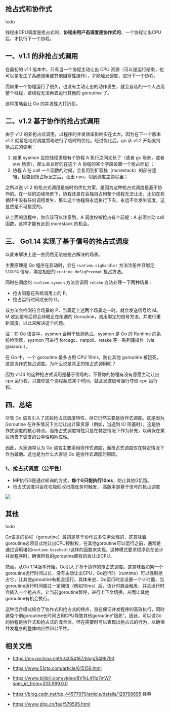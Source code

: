 ## 抢占式和协作式

todo

线程由CPU调度是抢占式的，**协程由用户态调度是协作式的**，一个协程让出CPU后，才执行下一个协程。

## 一、v1.1 的非抢占式调用

在最初的 v1.1 版本中，只有当一个协程主动让出 CPU 资源（可以是运行结束，也可以是发生了系统调用或其他阻塞性操作），才能触发调度，进行下一个协程。

而如果一个协程运行了很久，也没有主动让出的动作发生，就会自私的一个人占用整个线程，该线程无法再去运行其他的 goroutine 了。

这种策略会让 Go 的并发性大打折扣。

## 二、v1.2 基于协作的抢占式调用

由于 v1.1 的非抢占式调用，以程序的并发效率影响实在太大。因为在下一个版本 v1.2 就紧急地对调度策略进行了临时的优化。经过优化后，go 从 v1.2 开始支持抢占式的调用：

1. 如果 sysmon 监控线程发现有个协程 A 执行之间太长了（或者 gc 场景，或者 stw 场景），那么会友好的在这个 A 协程的某个字段设置一个抢占标记 ；
2. 协程 A 在 call 一个函数的时候，会复用到扩容栈（morestack）的部分逻辑，检查到抢占标记之后，让出 cpu，切到调度主协程里；

之所以说 v1.2 的抢占式调用是临时的优化方案，是因为这种抢占式调度是基于协作的。在一些的边缘场景下，协程还是在会独自占用整个线程无法让出。比如在死循环中没有任何调用发生，那么这个协程将永远执行下去，永远不会发生调度，这显然是不可接受的。

从上面的流程中，你应该可以注意到，A 调度权被抢占有个前提：A 必须主动 call 函数，这样才能有走到 morestack 的机会。

## 三、 Go1.14 实现了基于信号的抢占式调度

以此来解决上述一些仍然无法被抢占解决的场景。

主要原理是 Go 程序在启动时，会在 `runtime.sighandler` 方法注册并且绑定 `SIGURG` 信号，绑定相应的 `runtime.doSigPreempt` 抢占方法。

同时在调度的 `runtime.sysmon` 方法会调用 `retake` 方法处理一下两种场景：

- 抢占阻塞在系统调用上的 P。
- 抢占运行时间过长的 G。

该方法会检测符合场景的 P，当满足上述两个场景之一时，就会发送信号给 M。M 收到信号后将会休眠正在阻塞的 Goroutine，调用绑定的信号方法，并进行重新调度。以此来解决这个问题。

注：在 Go 语言中，sysmon 会用于检测抢占。sysmon 是 Go 的 Runtime 的系统检测器，sysmon 可进行 forcegc、netpoll、retake 等一系列骚操作（via @xiaorui）。

在 Go 中，一个 goroutine 最多占用 CPU 10ms，防止其他 goroutine 被饿死，这是协作式抢占调度。为什么说是真正的抢占式调用呢？

因为 v1.14 的这种抢占式调用是基于信号的，不管你的协程有没有意愿主动让出 cpu 运行权，只要你这个协程超过某个时间，就会发送信号强行夺取 cpu 运行权。



## 四、总结

尽管 Go 语言引入了这些抢占式调度特性，但它仍然主要是协作式调度。这是因为 Goroutine 在许多情况下主动让出计算资源（例如，当遇到 IO 阻塞时），这是协作式调度的核心特点。而抢占式调度特性只是在特定情况下作为补充，以确保在某些场景下调度的公平性和响应性。

因此，大家通常认为 Go 语言主要采用协作式调度，而抢占式调度仅在特定情况下作为辅助。这也是为什么大家说 Go 是协作式调度的原因。

### 1、**抢占式调度（公平性）**

- MP执行G是通过轮询的方式，**每个G只能执行10ms**，防止其他G饥饿。
- 抢占式调度只会在垃圾回收扫描任务时触发， 高版本是基于信号的抢占调度

![](https://pic.imgdb.cn/item/64b79af11ddac507cc77fad3.png)



## 其他

todo

Go语言的协程（goroutine）最初是基于协作式多任务处理的，这意味着goroutine必须显式地让出CPU控制权，在其他goroutine可以运行之前，通常是通过调用诸如`runtime.Gosched()`这样的函数来实现。这种模式要求程序员在设计并发程序时，确保所有的goroutine都有机会让出CPU。

然而，从Go 1.14版本开始，Go引入了基于协作的抢占式调度。这意味着如果一个goroutine运行时间过长，没有主动让出CPU，Go运行时（runtime）可以强制抢占它，让其他goroutine有机会运行。具体来说，Go运行时会设置一个计时器，当goroutine运行时间超过一定阈值（例如10ms）后，该计时器会触发，并且运行时会插入一个抢占点，让当前goroutine暂停，进行上下文切换，从而让其他goroutine有机会执行。

这种混合模式结合了协作式和抢占式的特点，旨在保证并发程序的高效执行，同时避免个别goroutine长时间占用CPU导致其他goroutine“饿死”。因此，可以说Go的协程是协作式和抢占式的混合体，但在需要时可以表现出抢占式的行为，以确保并发程序的整体响应性和公平性。

## 相关文档

- https://my.oschina.net/u/4054187/blog/5499793

- https://www.51cto.com/article/615156.html

* https://www.bilibili.com/video/BV1kL411p7mW?spm_id_from=333.999.0.0

- https://blog.csdn.net/qq_44577070/article/details/129798695  经典

- https://www.php.cn/faq/579585.html